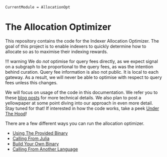 ```@meta
CurrentModule = AllocationOpt
```

# The Allocation Optimizer

This repository contains the code for the Indexer Allocation Optimizer.
The goal of this project is to enable indexers to quickly determine how to allocate so as to maximise their indexing rewards.

!!! warning
    We do *not* optimise for query fees directly, as we expect signal on a subgraph to be proportional to the query fees, as was the intention behind curation.
    Query fee information is also not public.
    It is local to each gateway.
    As a result, we will never be able to optimise with respect to query fees unless this changes.
    
We will focus on usage of the code in this documentation.
We refer you to these [blog posts](https://semiotic.ai/articles/indexer-allocation-optimisation/) for more technical details.
We also plan to post a yellowpaper at some point diving into our approach in even more detail.
Stay tuned for that!
If interested in how the code works, take a peek [Under The Hood](@ref)!

There are a few different ways you can run the allocation optimizer.

* [Using The Provided Binary](@ref)
* [Calling From Julia](@ref)
* [Build Your Own Binary](@ref)
* [Calling From Another Language](@ref)
